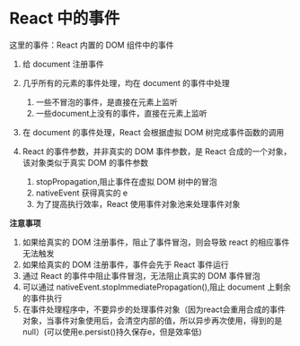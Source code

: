 # React 中的事件

这里的事件：React 内置的 DOM 组件中的事件

1. 给 document 注册事件
2. 几乎所有的元素的事件处理，均在 document 的事件中处理
   1. 一些不冒泡的事件，是直接在元素上监听
   2. 一些document上没有的事件，直接在元素上监听
3. 在 document 的事件处理，React 会根据虚拟 DOM 树完成事件函数的调用
4. React 的事件参数，并非真实的 DOM 事件参数，是 React 合成的一个对象，该对象类似于真实 DOM 的事件参数

   1. stopPropagation,阻止事件在虚拟 DOM 树中的冒泡
   2. nativeEvent 获得真实的 e
   3. 为了提高执行效率，React 使用事件对象池来处理事件对象

**注意事项**

1. 如果给真实的 DOM 注册事件，阻止了事件冒泡，则会导致 react 的相应事件无法触发
2. 如果给真实的 DOM 注册事件，事件会先于 React 事件运行
3. 通过 React 的事件中阻止事件冒泡，无法阻止真实的 DOM 事件冒泡
4. 可以通过 nativeEvent.stopImmediatePropagation(),阻止 document 上剩余的事件执行
5. 在事件处理程序中，不要异步的处理事件对象（因为react会重用合成的事件对象，当事件对象使用后，会清空内部的值，所以异步再次使用，得到的是null）(可以使用e.persist()持久保存e，但是效率低)
